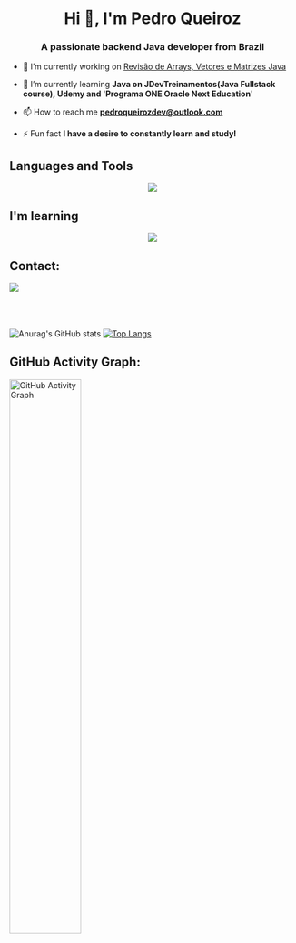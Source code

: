 <h1 align="center">Hi 👋, I'm Pedro Queiroz</h1>
<h3 align="center">A passionate backend Java developer from Brazil</h3>

- 🔭 I’m currently working on [Revisão de Arrays, Vetores e Matrizes Java](https://github.com/PedroQueiroz1/ArraysVetoresMatrizes)

- 🌱 I’m currently learning **Java on JDevTreinamentos(Java Fullstack course), Udemy and 'Programa ONE Oracle Next Education'**

- 📫 How to reach me **pedroqueirozdev@outlook.com**

- ⚡ Fun fact **I have a desire to constantly learn and study!**

## Languages and Tools

<p align="center">
  <a href="https://skillicons.dev">
    <img src="https://skillicons.dev/icons?i=java,spring,git,mysql,docker,grafana,js,html,css,sass,bootstrap,postman,maven,linux,eclipse,vscode,netlify" />
  </a>
</p>

## I'm learning
<p align="center">
  <a href="https://skillicons.dev">
    <img src="https://skillicons.dev/icons?i=angular,postgres,figma,gradle,hibernate,jenkins,jquery,mongodb,prometheus,rabbitmq," />
  </a>
</p>

## Contact:

<div>
<a href="https://www.linkedin.com/in/pedro-henrique-queiroz/" target="_blank"><img src="https://img.shields.io/badge/-LinkedIn-%230077B5?style=for-the-badge&logo=linkedin&logoColor=white" target="_blank"></a>   
</div>
<br><br><br>

![Anurag's GitHub stats](https://github-readme-stats.vercel.app/api?username=pedroqueiroz1&show_icons=true&theme=radical)
[![Top Langs](https://github-readme-stats.vercel.app/api/top-langs/?username=pedroqueiroz1&layout=compact&theme=radical)](https://github.com/pedroqueiroz1/github-readme-stats)

## GitHub Activity Graph:
<img src="https://github-readme-activity-graph.cyclic.app/graph?username=pedroqueiroz1&theme=radical" alt="GitHub Activity Graph" width="50%" />
